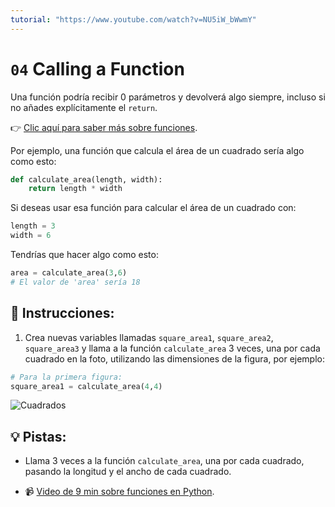 ```yaml
---
tutorial: "https://www.youtube.com/watch?v=NU5iW_bWwmY"
---
```

# `04` Calling a Function

Una función podría recibir 0 parámetros y devolverá algo siempre, incluso si no añades explícitamente el `return`.

👉 [Clic aquí para saber más sobre funciones](https://4geeks.com/es/lesson/working-with-functions-python-es).

Por ejemplo, una función que calcula el área de un cuadrado sería algo como esto:

```python
def calculate_area(length, width):
    return length * width
```

Si deseas usar esa función para calcular el área de un cuadrado con:

```python
length = 3
width = 6
```

Tendrías que hacer algo como esto:

```python
area = calculate_area(3,6)
# El valor de 'area' sería 18
```

## 📝 Instrucciones:

1. Crea nuevas variables llamadas `square_area1`, `square_area2`, `square_area3` y llama a la función `calculate_area` 3 veces, una por cada cuadrado en la foto, utilizando las dimensiones de la figura, por ejemplo:

```python
# Para la primera figura:
square_area1 = calculate_area(4,4)
```

![Cuadrados](http://i.imgur.com/VyoJRAL.png)

## 💡 Pistas:

- Llama 3 veces a la función `calculate_area`, una por cada cuadrado, pasando la longitud y el ancho de cada cuadrado.

+ 📹 [Video de 9 min sobre funciones en Python](https://www.youtube.com/watch?v=NE97ylAnrz4).
